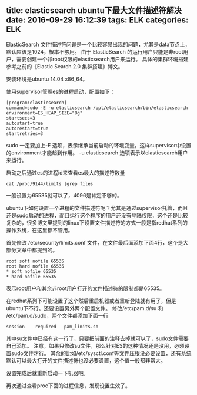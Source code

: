 title: elasticsearch ubuntu下最大文件描述符解决
date: 2016-09-29 16:12:39
tags: ELK
categories: ELK
---

ElasticSearch 文件描述符问题是一个比较容易出现的问题，尤其是data节点上，默认应该是1024，根本不够用。
由于 ElasticSearch 的运行用户只能是非root用户，需要创建一个非root权限的elasticsearch用户来运行。
具体的集群环境搭建参考之前的《Elastic Search 2.0 集群搭建》博文。

安装环境是ubuntu 14.04 x86_64。

使用supervisor管理es的进程启动，配置如下：

```
[program:elasticsearch]
command=sudo -E -u elasticsearch /opt/elasticsearch/bin/elasticsearch
environment=ES_HEAP_SIZE="8g"
startsecs=3
autostart=true
autorestart=true
startretries=3

```
sudo 一定要加上-E 选项，表示继承当前启动的环境变量，这样supervisor中设置的environment才能起到作用。
-u elasticsearch 选项表示以elasticsearch用户来运行。

启动之后通过es的进程id来查看es最大的描述符数量
```
cat /proc/9144/limits |grep files
```
一般设置为65535就可以了，4096是肯定不够的。

ubuntu下如何设置一个进程的文件描述符呢？尤其是通过supervisor托管，而且还是sudo启动的进程，而且运行这个程序的用户还没有登陆权限，这个还是比较复杂的，很多博文里提到的linux下设置文件描述符的方式一般是指redhat系列的操作系统，在这里都不管用。

首先修改 /etc/security/limits.conf 文件，在文件最后面添加下面4行，这个是大部分文章中都提到的。
```
root soft nofile 65535
root hard nofile 65535
* soft nofile 65535
* hard nofile 65535
```
表示root用户和其余非root用户打开的文件描述符的限制都是65535。

在redhat系列下可能设置了这个然后重启机器或者重新登陆就有用了，但是ubuntu下不行。还要设置另外两个配置文件。
修改/etc/pam.d/su 和 /etc/pam.d/sudo，两个文件都添加下面一行

```
session    required   pam_limits.so
```

其中su文件中已经有这一行了，只要把前面的注释去掉就可以了，sudo文件需要自己添加。
注意，如果只修改su文件，那么针对ES的这种情况还是没用，必须设置sudo文件才行。
其余的比如/etc/sysctl.conf等文件压根没必要设置，还有系统默认可以最大打开的文件描述符也没必要设置，这个值一般都非常大。

设置完成后就重新启动一下机器吧。

再次通过查看proc下面的进程信息，发现设置生效了。
